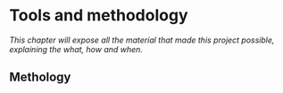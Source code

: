 # Tools and methodology

_This chapter will expose all the material that made this project possible, explaining the what, how and when._

## Methology
